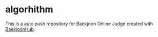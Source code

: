 # algorhithm
This is a auto push repository for Baekjoon Online Judge created with [BaekjoonHub](https://github.com/BaekjoonHub/BaekjoonHub).
